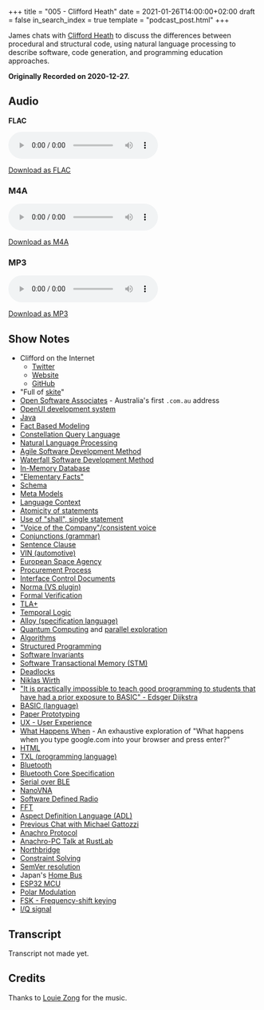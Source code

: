 +++
title = "005 - Clifford Heath"
date = 2021-01-26T14:00:00+02:00
draft = false
in_search_index = true
template = "podcast_post.html"
+++

James chats with [Clifford Heath](https://twitter.com/cliffordheath) to discuss the differences between procedural and structural code, using natural language processing to describe software, code generation, and programming education approaches.

**Originally Recorded on 2020-12-27.**

<!-- more -->

## Audio

**FLAC**

<audio
    controls
    src="https://delivery.jamescdn.com/2021-01-26-clifford-heath.flac">
        Your browser does not support embedding FLAC
</audio>

[Download as FLAC](https://delivery.jamescdn.com/2021-01-26-clifford-heath.flac)

### M4A

<audio
    controls
    src="https://delivery.jamescdn.com/2021-01-26-clifford-heath.m4a">
        Your browser does not support embedding M4A.
</audio>

[Download as M4A](https://delivery.jamescdn.com/2021-01-26-clifford-heath.m4a)

### MP3

<audio
    controls
    src="https://delivery.jamescdn.com/2021-01-26-clifford-heath.mp3">
        Your browser does not support embedding MP3.
</audio>

[Download as MP3](https://delivery.jamescdn.com/2021-01-26-clifford-heath.mp3)


## Show Notes


* Clifford on the Internet
    * [Twitter](https://twitter.com/cliffordheath)
    * [Website](http://dataconstellation.com/)
    * [GitHub](https://github.com/cjheath)
* "Full of [skite](https://en.wiktionary.org/wiki/skite#Verb)"
* [Open Software Associates](http://dataconstellation.com/about/clifford_heath.html) - Australia's first `.com.au` address
* [OpenUI development system](http://apc-online.com/twa/communications2.html#Innovation014)
* [Java](https://en.wikipedia.org/wiki/Java_(programming_language))
* [Fact Based Modeling](https://towardsdatascience.com/what-is-fact-based-modelling-106ba15649fa)
* [Constellation Query Language](http://dataconstellation.com/ActiveFacts/)
* [Natural Language Processing](https://en.wikipedia.org/wiki/Natural_language_processing)
* [Agile Software Development Method](https://en.wikipedia.org/wiki/Agile_software_development)
* [Waterfall Software Development Method](https://en.wikipedia.org/wiki/Waterfall_model)
* [In-Memory Database](https://en.wikipedia.org/wiki/In-memory_database)
* ["Elementary Facts"](https://en.wikipedia.org/wiki/Object-role_modeling#Facts)
* [Schema](https://en.wikipedia.org/wiki/Database_schema)
* [Meta Models](https://erwin.com/blog/enterprise-architecture-frameworks-and-meta-models-guide/)
* [Language Context](https://simple.wikipedia.org/wiki/Context_(language))
* [Atomicity of statements](https://simple.wikipedia.org/wiki/Atomicity)
* [Use of "shall", single statement](http://www.faqs.org/rfcs/rfc2119.html)
* ["Voice of the Company"/consistent voice](https://www.forbes.com/sites/jaysondemers/2014/02/18/how-to-find-your-companys-voice/)
* [Conjunctions (grammar)](https://en.wikipedia.org/wiki/Conjunction_(grammar))
* [Sentence Clause](https://en.wikipedia.org/wiki/Clause)
* [VIN (automotive)](https://en.wikipedia.org/wiki/Vehicle_identification_number)
* [European Space Agency](https://en.wikipedia.org/wiki/European_Space_Agency)
* [Procurement Process](https://en.wikipedia.org/wiki/Procurement)
* [Interface Control Documents](https://en.wikipedia.org/wiki/Interface_control_document)
* [Norma (VS plugin)](https://github.com/ormsolutions/NORMA)
* [Formal Verification](https://en.wikipedia.org/wiki/Formal_verification)
* [TLA+](https://en.wikipedia.org/wiki/TLA%2B)
* [Temporal Logic](https://en.wikipedia.org/wiki/Temporal_logic)
* [Alloy (specification language)](https://en.wikipedia.org/wiki/Alloy_(specification_language))
* [Quantum Computing](https://en.wikipedia.org/wiki/Quantum_computing)  and [parallel exploration](https://quantum-algorithms.herokuapp.com/299/paper/node16.html)
* [Algorithms](https://en.wikipedia.org/wiki/Algorithm)
* [Structured Programming](https://en.wikipedia.org/wiki/Structured_programming)
* [Software Invariants](https://softwareengineering.stackexchange.com/a/364286)
* [Software Transactional Memory (STM)](https://en.wikipedia.org/wiki/Software_transactional_memory)
* [Deadlocks](https://en.wikipedia.org/wiki/Deadlock)
* [Niklas Wirth](https://en.wikipedia.org/wiki/Niklaus_Wirth)
* ["It is practically impossible to teach good programming to students that have had a prior exposure to BASIC" - Edsger Dijkstra](https://www.cs.virginia.edu/~evans/cs655/readings/ewd498.html)
* [BASIC (language)](https://en.wikipedia.org/wiki/BASIC)
* [Paper Prototyping](https://en.wikipedia.org/wiki/Paper_prototyping)
* [UX - User Experience](https://en.wikipedia.org/wiki/User_experience)
* [What Happens When](https://github.com/alex/what-happens-when) - An exhaustive exploration of "What happens when you type google.com into your browser and press enter?"
* [HTML](https://en.wikipedia.org/wiki/HTML)
* [TXL (programming language)](https://en.wikipedia.org/wiki/TXL_(programming_language))
* [Bluetooth](https://en.wikipedia.org/wiki/Bluetooth)
* [Bluetooth Core Specification](https://www.bluetooth.com/specifications/bluetooth-core-specification/)
* [Serial over BLE](https://punchthrough.com/serial-over-ble/)
* [NanoVNA](https://github.com/ttrftech/NanoVNA)
* [Software Defined Radio](https://en.wikipedia.org/wiki/Software-defined_radio)
* [FFT](https://en.wikipedia.org/wiki/Fast_Fourier_transform)
* [Aspect Definition Language (ADL)](https://github.com/cjheath/adl)
* [Previous Chat with Michael Gattozzi](https://jamesmunns.com/podcast/003-michael/)
* [Anachro Protocol](https://anachro.computer/network/intro.html)
* [Anachro-PC Talk at RustLab](https://www.youtube.com/watch?v=MvcWHmnnMuc)
* [Northbridge](https://en.wikipedia.org/wiki/Northbridge_(computing))
* [Constraint Solving](https://en.wikipedia.org/wiki/Constraint_satisfaction_problem)
* [SemVer resolution](https://doc.rust-lang.org/stable/cargo/reference/resolver.html)
* Japan's [Home Bus](https://en.wikipedia.org/wiki/IEBus)
* [ESP32 MCU](https://en.wikipedia.org/wiki/ESP32)
* [Polar Modulation](https://en.wikipedia.org/wiki/Polar_modulation)
* [FSK - Frequency-shift keying](https://en.wikipedia.org/wiki/Frequency-shift_keying)
* [I/Q signal](https://en.wikipedia.org/wiki/In-phase_and_quadrature_components)

## Transcript

Transcript not made yet.

## Credits

Thanks to [Louie Zong](https://louiezong.bandcamp.com/) for the music.
